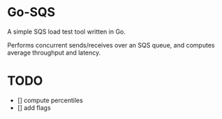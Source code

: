 # Go-SQS

A simple SQS load test tool written in Go.

Performs concurrent sends/receives over an SQS queue, and computes average throughput and latency.

# TODO

- [] compute percentiles
- [] add flags
